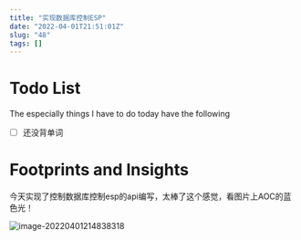 ```yaml
---
title: "实现数据库控制ESP"
date: "2022-04-01T21:51:01Z"
slug: "48"
tags: []
---
```

# Todo List

The especially things I have to do today have the following

- [ ] 还没背单词

# Footprints and Insights

今天实现了控制数据库控制esp的api编写，太棒了这个感觉，看图片上AOC的蓝色光！

![image-20220401214838318](https://gitee.com/Dagwbl/cloudPicture/raw/master/typora/image-20220401214838318.png)
